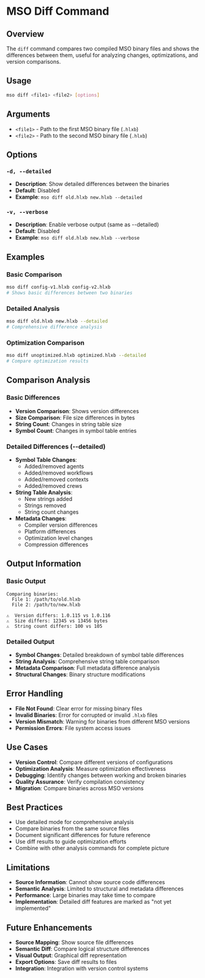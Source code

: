 # MSO Diff Command

## Overview
The `diff` command compares two compiled MSO binary files and shows the differences between them, useful for analyzing changes, optimizations, and version comparisons.

## Usage
```bash
mso diff <file1> <file2> [options]
```

## Arguments
- `<file1>` - Path to the first MSO binary file (`.hlxb`)
- `<file2>` - Path to the second MSO binary file (`.hlxb`)

## Options

### `-d, --detailed`
- **Description**: Show detailed differences between the binaries
- **Default**: Disabled
- **Example**: `mso diff old.hlxb new.hlxb --detailed`

### `-v, --verbose`
- **Description**: Enable verbose output (same as --detailed)
- **Default**: Disabled
- **Example**: `mso diff old.hlxb new.hlxb --verbose`

## Examples

### Basic Comparison
```bash
mso diff config-v1.hlxb config-v2.hlxb
# Shows basic differences between two binaries
```

### Detailed Analysis
```bash
mso diff old.hlxb new.hlxb --detailed
# Comprehensive difference analysis
```

### Optimization Comparison
```bash
mso diff unoptimized.hlxb optimized.hlxb --detailed
# Compare optimization results
```

## Comparison Analysis

### Basic Differences
- **Version Comparison**: Shows version differences
- **Size Comparison**: File size differences in bytes
- **String Count**: Changes in string table size
- **Symbol Count**: Changes in symbol table entries

### Detailed Differences (--detailed)
- **Symbol Table Changes**:
  - Added/removed agents
  - Added/removed workflows
  - Added/removed contexts
  - Added/removed crews
- **String Table Analysis**:
  - New strings added
  - Strings removed
  - String count changes
- **Metadata Changes**:
  - Compiler version differences
  - Platform differences
  - Optimization level changes
  - Compression differences

## Output Information

### Basic Output
```
Comparing binaries:
  File 1: /path/to/old.hlxb
  File 2: /path/to/new.hlxb

⚠️  Version differs: 1.0.115 vs 1.0.116
⚠️  Size differs: 12345 vs 13456 bytes
⚠️  String count differs: 100 vs 105
```

### Detailed Output
- **Symbol Changes**: Detailed breakdown of symbol table differences
- **String Analysis**: Comprehensive string table comparison
- **Metadata Comparison**: Full metadata difference analysis
- **Structural Changes**: Binary structure modifications

## Error Handling
- **File Not Found**: Clear error for missing binary files
- **Invalid Binaries**: Error for corrupted or invalid `.hlxb` files
- **Version Mismatch**: Warning for binaries from different MSO versions
- **Permission Errors**: File system access issues

## Use Cases
- **Version Control**: Compare different versions of configurations
- **Optimization Analysis**: Measure optimization effectiveness
- **Debugging**: Identify changes between working and broken binaries
- **Quality Assurance**: Verify compilation consistency
- **Migration**: Compare binaries across MSO versions

## Best Practices
- Use detailed mode for comprehensive analysis
- Compare binaries from the same source files
- Document significant differences for future reference
- Use diff results to guide optimization efforts
- Combine with other analysis commands for complete picture

## Limitations
- **Source Information**: Cannot show source code differences
- **Semantic Analysis**: Limited to structural and metadata differences
- **Performance**: Large binaries may take time to compare
- **Implementation**: Detailed diff features are marked as "not yet implemented"

## Future Enhancements
- **Source Mapping**: Show source file differences
- **Semantic Diff**: Compare logical structure differences
- **Visual Output**: Graphical diff representation
- **Export Options**: Save diff results to files
- **Integration**: Integration with version control systems
